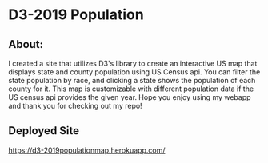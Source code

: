 # D3-2019 Population

## About:
I created a site that utilizes D3's library to create an interactive US map that displays state and county population using US Census api. You can filter the state population by race, and clicking a state shows the population of each county for it.
This map is customizable with different population data if the US census api provides the given year. Hope you enjoy using my webapp and thank you for checking out my repo!

## Deployed Site
https://d3-2019populationmap.herokuapp.com/
